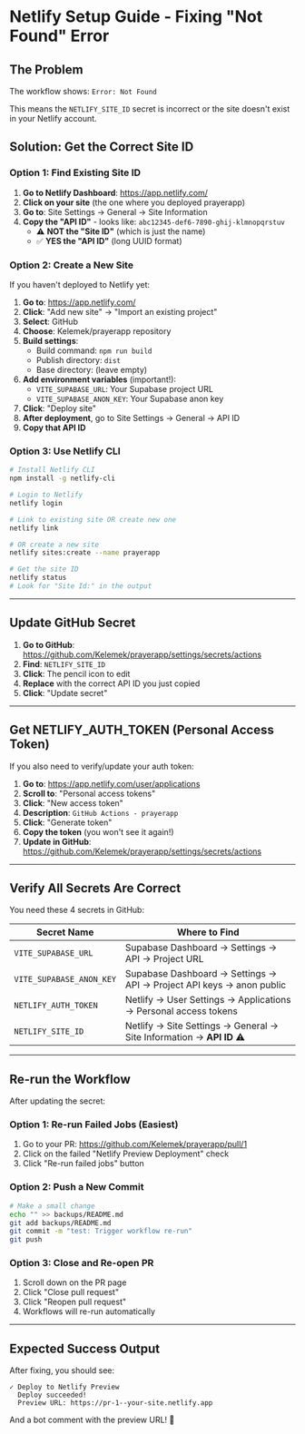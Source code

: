 # Netlify Setup Guide - Fixing "Not Found" Error

## The Problem
The workflow shows: `Error: Not Found`

This means the `NETLIFY_SITE_ID` secret is incorrect or the site doesn't exist in your Netlify account.

## Solution: Get the Correct Site ID

### Option 1: Find Existing Site ID

1. **Go to Netlify Dashboard**: https://app.netlify.com/
2. **Click on your site** (the one where you deployed prayerapp)
3. **Go to**: Site Settings → General → Site Information
4. **Copy the "API ID"** - looks like: `abc12345-def6-7890-ghij-klmnopqrstuv`
   - ⚠️ **NOT the "Site ID"** (which is just the name)
   - ✅ **YES the "API ID"** (long UUID format)

### Option 2: Create a New Site

If you haven't deployed to Netlify yet:

1. **Go to**: https://app.netlify.com/
2. **Click**: "Add new site" → "Import an existing project"
3. **Select**: GitHub
4. **Choose**: Kelemek/prayerapp repository
5. **Build settings**:
   - Build command: `npm run build`
   - Publish directory: `dist`
   - Base directory: (leave empty)
6. **Add environment variables** (important!):
   - `VITE_SUPABASE_URL`: Your Supabase project URL
   - `VITE_SUPABASE_ANON_KEY`: Your Supabase anon key
7. **Click**: "Deploy site"
8. **After deployment**, go to Site Settings → General → API ID
9. **Copy that API ID**

### Option 3: Use Netlify CLI

```bash
# Install Netlify CLI
npm install -g netlify-cli

# Login to Netlify
netlify login

# Link to existing site OR create new one
netlify link

# OR create a new site
netlify sites:create --name prayerapp

# Get the site ID
netlify status
# Look for "Site Id:" in the output
```

---

## Update GitHub Secret

1. **Go to GitHub**: https://github.com/Kelemek/prayerapp/settings/secrets/actions
2. **Find**: `NETLIFY_SITE_ID`
3. **Click**: The pencil icon to edit
4. **Replace** with the correct API ID you just copied
5. **Click**: "Update secret"

---

## Get NETLIFY_AUTH_TOKEN (Personal Access Token)

If you also need to verify/update your auth token:

1. **Go to**: https://app.netlify.com/user/applications
2. **Scroll to**: "Personal access tokens"
3. **Click**: "New access token"
4. **Description**: `GitHub Actions - prayerapp`
5. **Click**: "Generate token"
6. **Copy the token** (you won't see it again!)
7. **Update in GitHub**: https://github.com/Kelemek/prayerapp/settings/secrets/actions

---

## Verify All Secrets Are Correct

You need these 4 secrets in GitHub:

| Secret Name | Where to Find |
|-------------|---------------|
| `VITE_SUPABASE_URL` | Supabase Dashboard → Settings → API → Project URL |
| `VITE_SUPABASE_ANON_KEY` | Supabase Dashboard → Settings → API → Project API keys → anon public |
| `NETLIFY_AUTH_TOKEN` | Netlify → User Settings → Applications → Personal access tokens |
| `NETLIFY_SITE_ID` | Netlify → Site Settings → General → Site Information → **API ID** ⚠️ |

---

## Re-run the Workflow

After updating the secret:

### Option 1: Re-run Failed Jobs (Easiest)
1. Go to your PR: https://github.com/Kelemek/prayerapp/pull/1
2. Click on the failed "Netlify Preview Deployment" check
3. Click "Re-run failed jobs" button

### Option 2: Push a New Commit
```bash
# Make a small change
echo "" >> backups/README.md
git add backups/README.md
git commit -m "test: Trigger workflow re-run"
git push
```

### Option 3: Close and Re-open PR
1. Scroll down on the PR page
2. Click "Close pull request"
3. Click "Reopen pull request"
4. Workflows will re-run automatically

---

## Expected Success Output

After fixing, you should see:

```
✓ Deploy to Netlify Preview
  Deploy succeeded!
  Preview URL: https://pr-1--your-site.netlify.app
```

And a bot comment with the preview URL! 🎉
